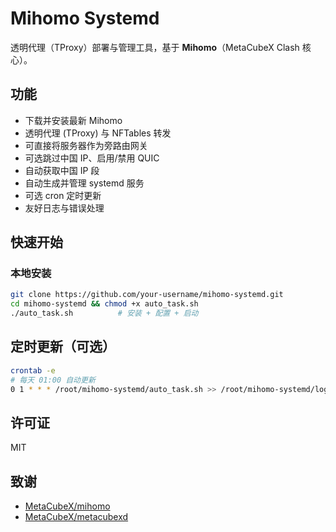 # Mihomo Systemd

透明代理（TProxy）部署与管理工具，基于 **Mihomo**（MetaCubeX Clash 核心）。

## 功能

* 下载并安装最新 Mihomo
* 透明代理 (TProxy) 与 NFTables 转发
* 可直接将服务器作为旁路由网关
* 可选跳过中国 IP、启用/禁用 QUIC
* 自动获取中国 IP 段
* 自动生成并管理 systemd 服务
* 可选 cron 定时更新
* 友好日志与错误处理

## 快速开始

### 本地安装

```bash
git clone https://github.com/your-username/mihomo-systemd.git
cd mihomo-systemd && chmod +x auto_task.sh
./auto_task.sh          # 安装 + 配置 + 启动
```

## 定时更新（可选）

```bash
crontab -e
# 每天 01:00 自动更新
0 1 * * * /root/mihomo-systemd/auto_task.sh >> /root/mihomo-systemd/log.txt 2>&1
```

## 许可证

MIT

## 致谢

* [MetaCubeX/mihomo](https://github.com/MetaCubeX/mihomo)
* [MetaCubeX/metacubexd](https://github.com/MetaCubeX/metacubexd)
